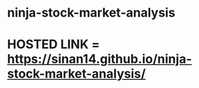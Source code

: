 # ninja-stock-market-analysis

# HOSTED LINK = https://sinan14.github.io/ninja-stock-market-analysis/
